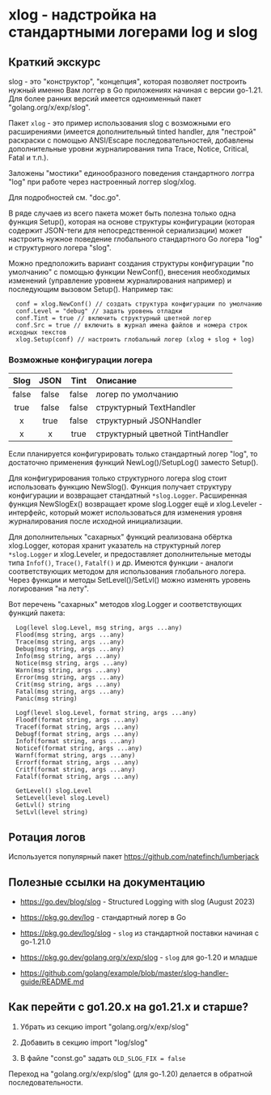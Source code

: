xlog - надстройка на стандартными логерами log и slog
=====================================================

## Краткий экскурс

slog - это "конструктор", "концепция", которая позволяет построить нужный именно
Вам логгер в Go приложениях начиная с версии go-1.21. Для более ранних версий
имеется одноименный пакет "golang.org/x/exp/slog".

Пакет `xlog` - это пример использования slog с возможными его расширениями
(имеется дополнительный tinted handler, для "пестрой" раскраски с помощью
ANSI/Escape последовательностей, добавлены дополнительные уровни журналирования
типа Trace, Notice, Critical, Fatal и т.п.).

Заложены "мостики" единообразного поведения стандартного логгра "log" при работе
через настроенный логгер slog/xlog.

Для подробностей см. "doc.go".

В ряде случаев из всего пакета может быть полезна только одна функция Setup(),
которая на основе структуры конфигурации (которая содержит JSON-теги для
непосредственной сериализации) может настроить нужное поведение глобального
стандартного Go логера "log" и структурного логера "slog".

Можно предположить вариант создания структуры конфигурации "по умолчанию"
с помощью функции NewConf(), внесения необходимых изменений (управление
уровнем журналирования например) и последующим вызовом Setup().
Например так:
```
  conf = xlog.NewConf() // создать структура конфигурации по умолчанию
  conf.Level = "debug" // задать уровень отладки
  conf.Tint = true // включить структурный цветной логер
  conf.Src = true // включить в журнал имена файлов и номера строк исходных текстов
  xlog.Setup(conf) // настроить глобальный логер (xlog + slog + log)
```

### Возможные конфигурации логера
| Slog  | JSON  | Tint  | Описание                        |
|:-----:|:-----:|:-----:|:--------------------------------|
| false | false | false | логер по умолчанию              |
| true  | false | false | структурный TextHandler         |
| x     | true  | false | структурный JSONHandler         |
| x     | x     | true  | структурный цветной TintHandler |

Если планируется конфигурировать только стандартный логер "log", то достаточно
применения функций NewLog()/SetupLog() заместо Setup().

Для конфигурирования только структурного логера slog стоит использовать
функцию NewSlog(). Функция получает структуру конфигурации и возвращает
стандатный `*slog.Logger`. Расширенная функция NewSlogEx() возвращает кроме
slog.Logger ещё и xlog.Leveler - интерфейс, который может использоваться
для изменения уровня журналирования после исходной инициализации.

Для дополнительных "сахарных" функций реализована обёртка xlog.Logger,
которая хранит указатель на структурный логер `*slog.Logger` и xlog.Leveler,
и предоставляет дополнительные методы типа `Infof()`, `Trace()`, `Fatalf()` и др.
Имеются функции - аналоги соответствующих методом для использования
глобального логера. Через функции и методы SetLevel()/SetLvl() можно
изменять уровень логирования "на лету".

Вот перечень "сахарных" методов xlog.Logger и соответствующих функций пакета:
```
  Log(level slog.Level, msg string, args ...any)
  Flood(msg string, args ...any)
  Trace(msg string, args ...any)
  Debug(msg string, args ...any)
  Info(msg string, args ...any)
  Notice(msg string, args ...any)
  Warn(msg string, args ...any)
  Error(msg string, args ...any)
  Crit(msg string, args ...any)
  Fatal(msg string, args ...any)
  Panic(msg string)

  Logf(level slog.Level, format string, args ...any)
  Floodf(format string, args ...any)
  Tracef(format string, args ...any)
  Debugf(format string, args ...any)
  Infof(format string, args ...any)
  Noticef(format string, args ...any)
  Warnf(format string, args ...any)
  Errorf(format string, args ...any)
  Critf(format string, args ...any)
  Fatalf(format string, args ...any)

  GetLevel() slog.Level
  SetLevel(level slog.Level)
  GetLvl() string
  SetLvl(level string)
```

## Ротация логов
Используется популярный пакет https://github.com/natefinch/lumberjack

## Полезные ссылки на документацию

* https://go.dev/blog/slog - Structured Logging with slog (August 2023)

* https://pkg.go.dev/log - стандартный логер в Go

* https://pkg.go.dev/log/slog - `slog` из стандартной поставки начиная с go-1.21.0

* https://pkg.go.dev/golang.org/x/exp/slog - `slog` для go-1.20 и младше

* https://github.com/golang/example/blob/master/slog-handler-guide/README.md

## Как перейти с go1.20.x на go1.21.x и старше?

1. Убрать из секцию import "golang.org/x/exp/slog"

2. Добавить в секцию import "log/slog"

3. В файле "const.go" задать `OLD_SLOG_FIX = false`

Переход на "golang.org/x/exp/slog" (для go-1.20) делается в обратной
последовательности.

